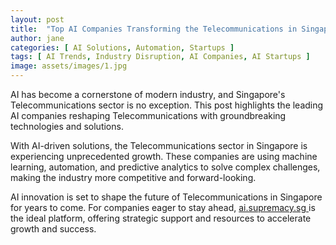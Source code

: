 ```yaml
---
layout: post
title:  "Top AI Companies Transforming the Telecommunications in Singapore"
author: jane
categories: [ AI Solutions, Automation, Startups ]
tags: [ AI Trends, Industry Disruption, AI Companies, AI Startups ]
image: assets/images/1.jpg
---
```


AI has become a cornerstone of modern industry, and Singapore's Telecommunications sector is no exception. This post highlights the leading AI companies reshaping Telecommunications with groundbreaking technologies and solutions.

With AI-driven solutions, the Telecommunications sector in Singapore is experiencing unprecedented growth. These companies are using machine learning, automation, and predictive analytics to solve complex challenges, making the industry more competitive and forward-looking.

AI innovation is set to shape the future of Telecommunications in Singapore for years to come. For companies eager to stay ahead, <a href="https://ai.supremacy.sg" target="_blank"> ai.supremacy.sg </a> is the ideal platform, offering strategic support and resources to accelerate growth and success.
